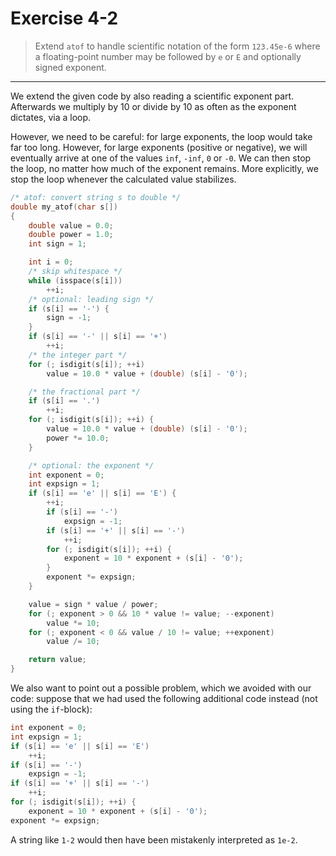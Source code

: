 # Exercise 4-2

> Extend `atof` to handle scientific notation of the form `123.45e-6` where a floating-point number may be followed by `e` or `E` and optionally signed exponent.

---

We extend the given code by also reading a scientific exponent part.
Afterwards we multiply by 10 or divide by 10 as often as the exponent dictates, via a loop.

However, we need to be careful:
for large exponents, the loop would take far too long.
However, for large exponents (positive or negative), we will eventually arrive at one of the values `inf`, `-inf`, `0` or `-0`.
We can then stop the loop, no matter how much of the exponent remains.
More explicitly, we stop the loop whenever the calculated value stabilizes.

```c
/* atof: convert string s to double */
double my_atof(char s[])
{
	double value = 0.0;
	double power = 1.0;
	int sign = 1;

	int i = 0;
	/* skip whitespace */
	while (isspace(s[i]))
		++i;
	/* optional: leading sign */
	if (s[i] == '-') {
		sign = -1;
	}
	if (s[i] == '-' || s[i] == '+')
		++i;
	/* the integer part */
	for (; isdigit(s[i]); ++i)
		value = 10.0 * value + (double) (s[i] - '0');

	/* the fractional part */
	if (s[i] == '.')
		++i;
	for (; isdigit(s[i]); ++i) {
		value = 10.0 * value + (double) (s[i] - '0');
		power *= 10.0;
	}

	/* optional: the exponent */
	int exponent = 0;
	int expsign = 1;
	if (s[i] == 'e' || s[i] == 'E') {
		++i;
		if (s[i] == '-')
			expsign = -1;
		if (s[i] == '+' || s[i] == '-')
			++i;
		for (; isdigit(s[i]); ++i) {
			exponent = 10 * exponent + (s[i] - '0');
		}
		exponent *= expsign;
	}

	value = sign * value / power;
	for (; exponent > 0 && 10 * value != value; --exponent)
		value *= 10;
	for (; exponent < 0 && value / 10 != value; ++exponent)
		value /= 10;

	return value;
}
```

We also want to point out a possible problem, which we avoided with our code:
suppose that we had used the following additional code instead (not using the `if`-block):
```c
int exponent = 0;
int expsign = 1;
if (s[i] == 'e' || s[i] == 'E')
	++i;
if (s[i] == '-')
	expsign = -1;
if (s[i] == '+' || s[i] == '-')
	++i;
for (; isdigit(s[i]); ++i) {
	exponent = 10 * exponent + (s[i] - '0');
exponent *= expsign;
```
A string like `1-2` would then have been mistakenly interpreted as `1e-2`.
